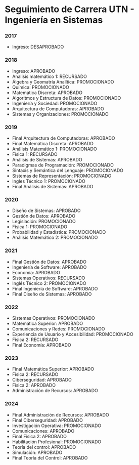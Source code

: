 # Seguimiento de Carrera UTN - Ingeniería en Sistemas

### 2017
* Ingreso: DESAPROBADO

### 2018
* Ingreso: APROBADO
* Analisis matemático 1: RECURSADO
* Álgebra y Geomatría Analítica: PROMOCIONADO
* Química: PROMOCIONADO
* Matemática Discreta: APROBADO
* Algoritmos y Estructura de Datos: PROMOCIONADO
* Ingeniería y Sociedad: PROMOCIONADO
* Arquitectura de Computadoras: APROBADO
* Sistemas y Organizaciones: PROMOCIONADO


### 2019
* Final Arquitectura de Computadoras: APROBADO
* Final Matemática Discreta: APROBADO
* Análisis Matemático 1: PROMOCIONADO
* Física 1: RECURSADO
* Análisis de Sistemas: APROBADO
* Paradigmas de Programación: PROMOCIONADO
* Sintaxis y Semántica del Lenguaje: PROMOCIONADO
* Sistemas de Representación: PROMOCIONADO
* Ingles Técnico 1: PROMOCIONADO
* Final Análisis de Sistemas: APROBADO

### 2020
* Diseño de Sistemas: APROBADO
* Gestión de Datos: APROBADO
* Legislación: PROMOCIONADO
* Física 1: PROMOCIONADO
* Probabilidad y Estadística: PROMOCIONADO
* Análisis Matemático 2: PROMOCIONADO

### 2021
* Final Gestión de Datos: APROBADO
* Ingeniería de Software: APROBADO
* Economía: APROBADO
* Sistemas Operativos: RECURSADO
* Inglés Técnico 2: PROMOCIONADO
* Final Ingeniería de Software: APROBADO
* Final Diseño de Sistemas: APROBADO

### 2022
* Sistemas Operativos: PROMOCIONADO
* Matemática Superior: APROBADO
* Comunicaciones y Redes: PROMOCIONADO
* Experiencia de Usuario y Accesibilidad: PROMOCIONADO
* Fisica 2: RECURSADO
* Final Economía: APROBADO

### 2023
* Final Matemática Superior: APROBADO
* Fisica 2: RECURSADO
* Ciberseguridad: APROBADO
* Fisica 2: APROBADO
* Administración de Recursos: APROBADO

### 2024
* Final Administración de Recursos: APROBADO
* Final Ciberseguridad: APROBADO
* Investigación Operativa: PROMOCIONADO
* Comunicaciones: APROBADO
* Final Fisica 2: APROBADO
* Habilitación Profesional: PROMOCIONADO
* Teoría del control: APROBADO
* Simulación: APROBADO
* Final Teoría del Control: APROBADO
